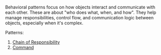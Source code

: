 Behavioral patterns focus on how objects interact and communicate with each other. These are about "who does what, when, and how". They help manage responsibilities, control flow, and communication logic between objects, especially when it's complex.

Patterns:
1. [Chain of Responsibility](ChainOfResponsibility.md)
2. [Command](Command.md)